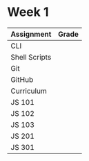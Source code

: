 # Week 1

|   Assignment   | Grade |         
|----------------|:-----:| 
| CLI            |  |
| Shell Scripts  |  |
| Git            |  |  
| GitHub         |  |    
| Curriculum     |  |
| JS 101         |  |
| JS 102         |  | 
| JS 103         |  |     
| JS 201         |  |
| JS 301         |  |